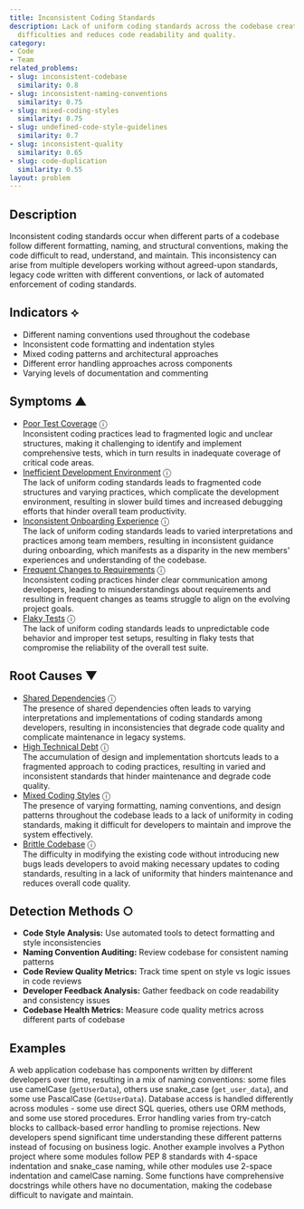 ```yaml
---
title: Inconsistent Coding Standards
description: Lack of uniform coding standards across the codebase creates maintenance
  difficulties and reduces code readability and quality.
category:
- Code
- Team
related_problems:
- slug: inconsistent-codebase
  similarity: 0.8
- slug: inconsistent-naming-conventions
  similarity: 0.75
- slug: mixed-coding-styles
  similarity: 0.75
- slug: undefined-code-style-guidelines
  similarity: 0.7
- slug: inconsistent-quality
  similarity: 0.65
- slug: code-duplication
  similarity: 0.55
layout: problem
---
```


## Description

Inconsistent coding standards occur when different parts of a codebase follow different formatting, naming, and structural conventions, making the code difficult to read, understand, and maintain. This inconsistency can arise from multiple developers working without agreed-upon standards, legacy code written with different conventions, or lack of automated enforcement of coding standards.

## Indicators ⟡

- Different naming conventions used throughout the codebase
- Inconsistent code formatting and indentation styles
- Mixed coding patterns and architectural approaches
- Different error handling approaches across components
- Varying levels of documentation and commenting

## Symptoms ▲
- [Poor Test Coverage](poor-test-coverage.md) <span class="info-tooltip" title="Confidence: 0.430, Strength: 0.666">ⓘ</span>
<br/>  Inconsistent coding practices lead to fragmented logic and unclear structures, making it challenging to identify and implement comprehensive tests, which in turn results in inadequate coverage of critical code areas.
- [Inefficient Development Environment](inefficient-development-environment.md) <span class="info-tooltip" title="Confidence: 0.390, Strength: 0.686">ⓘ</span>
<br/>  The lack of uniform coding standards leads to fragmented code structures and varying practices, which complicate the development environment, resulting in slower build times and increased debugging efforts that hinder overall team productivity.
- [Inconsistent Onboarding Experience](inconsistent-onboarding-experience.md) <span class="info-tooltip" title="Confidence: 0.373, Strength: 0.756">ⓘ</span>
<br/>  The lack of uniform coding standards leads to varied interpretations and practices among team members, resulting in inconsistent guidance during onboarding, which manifests as a disparity in the new members' experiences and understanding of the codebase.
- [Frequent Changes to Requirements](frequent-changes-to-requirements.md) <span class="info-tooltip" title="Confidence: 0.360, Strength: 0.576">ⓘ</span>
<br/>  Inconsistent coding practices hinder clear communication among developers, leading to misunderstandings about requirements and resulting in frequent changes as teams struggle to align on the evolving project goals.
- [Flaky Tests](flaky-tests.md) <span class="info-tooltip" title="Confidence: 0.319, Strength: 0.654">ⓘ</span>
<br/>  The lack of uniform coding standards leads to unpredictable code behavior and improper test setups, resulting in flaky tests that compromise the reliability of the overall test suite.

## Root Causes ▼
- [Shared Dependencies](shared-dependencies.md) <span class="info-tooltip" title="Confidence: 0.338, Strength: 0.904">ⓘ</span>
<br/>  The presence of shared dependencies often leads to varying interpretations and implementations of coding standards among developers, resulting in inconsistencies that degrade code quality and complicate maintenance in legacy systems.
- [High Technical Debt](high-technical-debt.md) <span class="info-tooltip" title="Confidence: 0.336, Strength: 0.800">ⓘ</span>
<br/>  The accumulation of design and implementation shortcuts leads to a fragmented approach to coding practices, resulting in varied and inconsistent standards that hinder maintenance and degrade code quality.
- [Mixed Coding Styles](mixed-coding-styles.md) <span class="info-tooltip" title="Confidence: 0.331, Strength: 0.898">ⓘ</span>
<br/>  The presence of varying formatting, naming conventions, and design patterns throughout the codebase leads to a lack of uniformity in coding standards, making it difficult for developers to maintain and improve the system effectively.
- [Brittle Codebase](brittle-codebase.md) <span class="info-tooltip" title="Confidence: 0.301, Strength: 0.862">ⓘ</span>
<br/>  The difficulty in modifying the existing code without introducing new bugs leads developers to avoid making necessary updates to coding standards, resulting in a lack of uniformity that hinders maintenance and reduces overall code quality.

## Detection Methods ○

- **Code Style Analysis:** Use automated tools to detect formatting and style inconsistencies
- **Naming Convention Auditing:** Review codebase for consistent naming patterns
- **Code Review Quality Metrics:** Track time spent on style vs logic issues in code reviews
- **Developer Feedback Analysis:** Gather feedback on code readability and consistency issues
- **Codebase Health Metrics:** Measure code quality metrics across different parts of codebase

## Examples

A web application codebase has components written by different developers over time, resulting in a mix of naming conventions: some files use camelCase (`getUserData`), others use snake_case (`get_user_data`), and some use PascalCase (`GetUserData`). Database access is handled differently across modules - some use direct SQL queries, others use ORM methods, and some use stored procedures. Error handling varies from try-catch blocks to callback-based error handling to promise rejections. New developers spend significant time understanding these different patterns instead of focusing on business logic. Another example involves a Python project where some modules follow PEP 8 standards with 4-space indentation and snake_case naming, while other modules use 2-space indentation and camelCase naming. Some functions have comprehensive docstrings while others have no documentation, making the codebase difficult to navigate and maintain.
